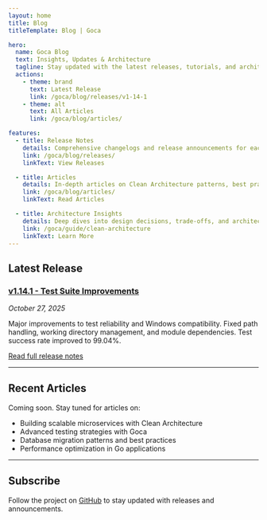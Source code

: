 ```yaml
---
layout: home
title: Blog
titleTemplate: Blog | Goca

hero:
  name: Goca Blog
  text: Insights, Updates & Architecture
  tagline: Stay updated with the latest releases, tutorials, and architectural insights for building production-ready Go applications
  actions:
    - theme: brand
      text: Latest Release
      link: /goca/blog/releases/v1-14-1
    - theme: alt
      text: All Articles
      link: /goca/blog/articles/

features:
  - title: Release Notes
    details: Comprehensive changelogs and release announcements for each version
    link: /goca/blog/releases/
    linkText: View Releases

  - title: Articles
    details: In-depth articles on Clean Architecture patterns, best practices, and advanced techniques
    link: /goca/blog/articles/
    linkText: Read Articles

  - title: Architecture Insights
    details: Deep dives into design decisions, trade-offs, and architectural patterns used in Goca
    link: /goca/guide/clean-architecture
    linkText: Learn More
---
```


<style scoped>
:deep(.VPFeature) {
  transition: all 0.3s ease;
}

:deep(.VPFeature:hover) {
  transform: translateY(-4px);
}
</style>

## Latest Release

### [v1.14.1 - Test Suite Improvements](/goca/blog/releases/v1-14-1)
*October 27, 2025*

Major improvements to test reliability and Windows compatibility. Fixed path handling, working directory management, and module dependencies. Test success rate improved to 99.04%.

[Read full release notes](/goca/blog/releases/v1-14-1)

---

## Recent Articles

Coming soon. Stay tuned for articles on:
- Building scalable microservices with Clean Architecture
- Advanced testing strategies with Goca
- Database migration patterns and best practices
- Performance optimization in Go applications

---

## Subscribe

Follow the project on [GitHub](https://github.com/sazardev/goca) to stay updated with releases and announcements.
